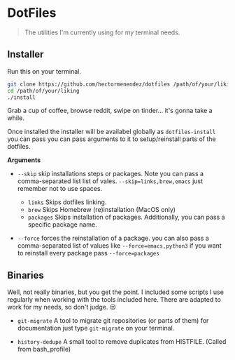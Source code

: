 # DotFiles
> The utilities I'm currently using for my terminal needs.

## Installer

Run this on your terminal.

```bash
git clone https://github.com/hectormenendez/dotfiles /path/of/your/liking
cd /path/of/your/liking
./install
```

Grab a cup of coffee, browse reddit, swipe on tinder… it's gonna take a while.

Once installed the installer will be availabel globally as `dotfiles-install` you can pass
you can pass arguments to it to setup/reinstall parts of the dotfiles.

**Arguments**

-  `--skip` skip installations steps or packages. Note you can pass a comma-separated list
            list of vales. `--skip=links,brew,emacs` just remember not to use spaces.

    - `links` Skips dotfiles linking.
    - `brew` Skips Homebrew (re)installation (MacOS only)
    - `packages` Skips installation of packages. Additionally, you can pass a specific
                 package name.

-  `--force` forces the reinstallation of a package. you can also pass a comma-separated
             list of values like `--force=emacs,python3` if you want to reinstall every
             package pass `--force=packages`


## Binaries

Well, not really binaries, but you get the point. I included some scripts I use regularly
when working with the tools included here. There are adapted to work for my needs,
so don't judge. 😒

- `git-migrate` A tool to migrate git repositories (or parts of them) for documentation
                just type `git-migrate` on your terminal.

- `history-dedupe` A small tool to  remove duplicates from HISTFILE.
                 (Called from bash_profile)
